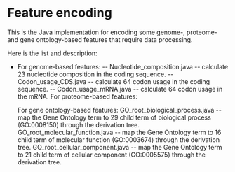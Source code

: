 # Feature encoding
This is the Java implementation for encoding some genome-, proteome- and gene ontology-based features that require data processing.

Here is the list and description:
- For genome-based features:
    -- Nucleotide_composition.java -- calculate 23 nucleotide composition in the coding sequence.
    -- Codon_usage_CDS.java -- calculate 64 codon usage in the coding sequence.
    -- Codon_usage_mRNA.java -- calculate 64 codon usage in the mRNA.
  For proteome-based features:
  
  For gene ontology-based features:
    GO_root_biological_process.java -- map the Gene Ontology term to 29 child term of biological process (GO:0008150) through the derivation tree.
    GO_root_molecular_function.java -- map the Gene Ontology term to 16 child term of molecular function (GO:0003674) through the derivation tree.
    GO_root_cellular_component.java -- map the Gene Ontology term to 21 child term of cellular component (GO:0005575) through the derivation tree.

